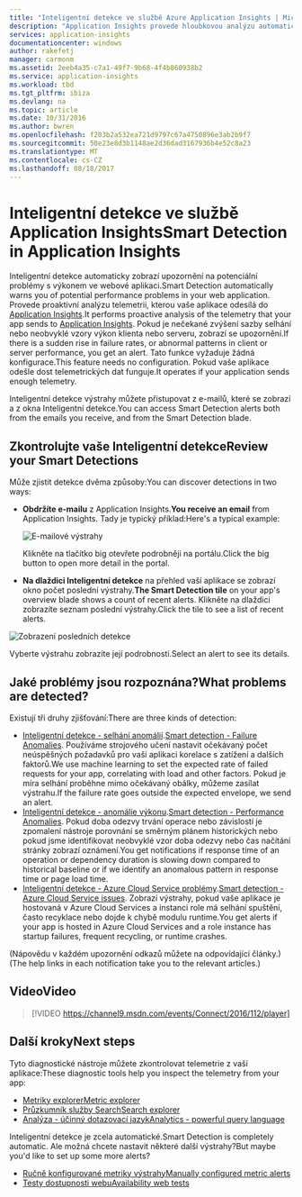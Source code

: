 ```yaml
---
title: "Inteligentní detekce ve službě Azure Application Insights | Microsoft Docs"
description: "Application Insights provede hloubkovou analýzu automatické vaší aplikace telemetrie a zobrazí upozornění na potenciální problémy."
services: application-insights
documentationcenter: windows
author: rakefetj
manager: carmonm
ms.assetid: 2eeb4a35-c7a1-49f7-9b68-4f4b860938b2
ms.service: application-insights
ms.workload: tbd
ms.tgt_pltfrm: ibiza
ms.devlang: na
ms.topic: article
ms.date: 10/31/2016
ms.author: bwren
ms.openlocfilehash: f203b2a532ea721d9797c67a4750896e3ab2b9f7
ms.sourcegitcommit: 50e23e8d3b1148ae2d36dad3167936b4e52c8a23
ms.translationtype: MT
ms.contentlocale: cs-CZ
ms.lasthandoff: 08/18/2017
---
```

# <a name="smart-detection-in-application-insights"></a><span data-ttu-id="c9766-103">Inteligentní detekce ve službě Application Insights</span><span class="sxs-lookup"><span data-stu-id="c9766-103">Smart Detection in Application Insights</span></span>
 <span data-ttu-id="c9766-104">Inteligentní detekce automaticky zobrazí upozornění na potenciální problémy s výkonem ve webové aplikaci.</span><span class="sxs-lookup"><span data-stu-id="c9766-104">Smart Detection automatically warns you of potential performance problems in your web application.</span></span> <span data-ttu-id="c9766-105">Provede proaktivní analýzu telemetrii, kterou vaše aplikace odesílá do [Application Insights](app-insights-overview.md).</span><span class="sxs-lookup"><span data-stu-id="c9766-105">It performs proactive analysis of the telemetry that your app sends to [Application Insights](app-insights-overview.md).</span></span> <span data-ttu-id="c9766-106">Pokud je nečekané zvýšení sazby selhání nebo neobvyklé vzory výkon klienta nebo serveru, zobrazí se upozornění.</span><span class="sxs-lookup"><span data-stu-id="c9766-106">If there is a sudden rise in failure rates, or abnormal patterns in client or server performance, you get an alert.</span></span> <span data-ttu-id="c9766-107">Tato funkce vyžaduje žádná konfigurace.</span><span class="sxs-lookup"><span data-stu-id="c9766-107">This feature needs no configuration.</span></span> <span data-ttu-id="c9766-108">Pokud vaše aplikace odešle dost telemetrických dat funguje.</span><span class="sxs-lookup"><span data-stu-id="c9766-108">It operates if your application sends enough telemetry.</span></span>

<span data-ttu-id="c9766-109">Inteligentní detekce výstrahy můžete přistupovat z e-mailů, které se zobrazí a z okna Inteligentní detekce.</span><span class="sxs-lookup"><span data-stu-id="c9766-109">You can access Smart Detection alerts both from the emails you receive, and from the Smart Detection blade.</span></span>

## <a name="review-your-smart-detections"></a><span data-ttu-id="c9766-110">Zkontrolujte vaše Inteligentní detekce</span><span class="sxs-lookup"><span data-stu-id="c9766-110">Review your Smart Detections</span></span>
<span data-ttu-id="c9766-111">Může zjistit detekce dvěma způsoby:</span><span class="sxs-lookup"><span data-stu-id="c9766-111">You can discover detections in two ways:</span></span>

* <span data-ttu-id="c9766-112">**Obdržíte e-mailu** z Application Insights.</span><span class="sxs-lookup"><span data-stu-id="c9766-112">**You receive an email** from Application Insights.</span></span> <span data-ttu-id="c9766-113">Tady je typický příklad:</span><span class="sxs-lookup"><span data-stu-id="c9766-113">Here's a typical example:</span></span>
  
    ![E-mailové výstrahy](./media/app-insights-proactive-diagnostics/03.png)
  
    <span data-ttu-id="c9766-115">Klikněte na tlačítko big otevřete podrobněji na portálu.</span><span class="sxs-lookup"><span data-stu-id="c9766-115">Click the big button to open more detail in the portal.</span></span>
* <span data-ttu-id="c9766-116">**Na dlaždici Inteligentní detekce** na přehled vaší aplikace se zobrazí okno počet poslední výstrahy.</span><span class="sxs-lookup"><span data-stu-id="c9766-116">**The Smart Detection tile** on your app's overview blade shows a count of recent alerts.</span></span> <span data-ttu-id="c9766-117">Klikněte na dlaždici zobrazíte seznam poslední výstrahy.</span><span class="sxs-lookup"><span data-stu-id="c9766-117">Click the tile to see a list of recent alerts.</span></span>

![Zobrazení posledních detekce](./media/app-insights-proactive-diagnostics/04.png)

<span data-ttu-id="c9766-119">Vyberte výstrahu zobrazíte její podrobnosti.</span><span class="sxs-lookup"><span data-stu-id="c9766-119">Select an alert to see its details.</span></span>

## <a name="what-problems-are-detected"></a><span data-ttu-id="c9766-120">Jaké problémy jsou rozpoznána?</span><span class="sxs-lookup"><span data-stu-id="c9766-120">What problems are detected?</span></span>
<span data-ttu-id="c9766-121">Existují tři druhy zjišťování:</span><span class="sxs-lookup"><span data-stu-id="c9766-121">There are three kinds of detection:</span></span>

* <span data-ttu-id="c9766-122">[Inteligentní detekce - selhání anomálií](app-insights-proactive-failure-diagnostics.md).</span><span class="sxs-lookup"><span data-stu-id="c9766-122">[Smart detection - Failure Anomalies](app-insights-proactive-failure-diagnostics.md).</span></span> <span data-ttu-id="c9766-123">Používáme strojového učení nastavit očekávaný počet neúspěšných požadavků pro vaši aplikaci korelace s zatížení a dalších faktorů.</span><span class="sxs-lookup"><span data-stu-id="c9766-123">We use machine learning to set the expected rate of failed requests for your app, correlating with load and other factors.</span></span> <span data-ttu-id="c9766-124">Pokud je míra selhání proběhne mimo očekávaný obálky, můžeme zasílat výstrahu.</span><span class="sxs-lookup"><span data-stu-id="c9766-124">If the failure rate goes outside the expected envelope, we send an alert.</span></span>
* <span data-ttu-id="c9766-125">[Inteligentní detekce - anomálie výkonu](app-insights-proactive-performance-diagnostics.md).</span><span class="sxs-lookup"><span data-stu-id="c9766-125">[Smart detection - Performance Anomalies](app-insights-proactive-performance-diagnostics.md).</span></span> <span data-ttu-id="c9766-126">Pokud doba odezvy trvání operace nebo závislostí je zpomalení nástroje porovnání se směrným plánem historických nebo pokud jsme identifikovat neobvyklé vzor doba odezvy nebo čas načítání stránky zobrazí oznámení.</span><span class="sxs-lookup"><span data-stu-id="c9766-126">You get notifications if response time of an operation or dependency duration is slowing down compared to historical baseline or if we identify an anomalous pattern in response time or page load time.</span></span>   
* <span data-ttu-id="c9766-127">[Inteligentní detekce - Azure Cloud Service problémy](https://azure.microsoft.com/blog/proactive-notifications-on-cloud-service-issues-with-azure-diagnostics-and-application-insights/).</span><span class="sxs-lookup"><span data-stu-id="c9766-127">[Smart detection - Azure Cloud Service issues](https://azure.microsoft.com/blog/proactive-notifications-on-cloud-service-issues-with-azure-diagnostics-and-application-insights/).</span></span> <span data-ttu-id="c9766-128">Zobrazí výstrahy, pokud vaše aplikace je hostovaná v Azure Cloud Services a instanci role má selhání spuštění, často recyklace nebo dojde k chybě modulu runtime.</span><span class="sxs-lookup"><span data-stu-id="c9766-128">You get alerts if your app is hosted in Azure Cloud Services and a role instance has startup failures, frequent recycling, or runtime crashes.</span></span>

<span data-ttu-id="c9766-129">(Nápovědu v každém upozornění odkazů můžete na odpovídající články.)</span><span class="sxs-lookup"><span data-stu-id="c9766-129">(The help links in each notification take you to the relevant articles.)</span></span>

## <a name="video"></a><span data-ttu-id="c9766-130">Video</span><span class="sxs-lookup"><span data-stu-id="c9766-130">Video</span></span>

> [!VIDEO https://channel9.msdn.com/events/Connect/2016/112/player]

## <a name="next-steps"></a><span data-ttu-id="c9766-131">Další kroky</span><span class="sxs-lookup"><span data-stu-id="c9766-131">Next steps</span></span>
<span data-ttu-id="c9766-132">Tyto diagnostické nástroje můžete zkontrolovat telemetrie z vaší aplikace:</span><span class="sxs-lookup"><span data-stu-id="c9766-132">These diagnostic tools help you inspect the telemetry from your app:</span></span>

* [<span data-ttu-id="c9766-133">Metriky explorer</span><span class="sxs-lookup"><span data-stu-id="c9766-133">Metric explorer</span></span>](app-insights-metrics-explorer.md)
* [<span data-ttu-id="c9766-134">Průzkumník služby Search</span><span class="sxs-lookup"><span data-stu-id="c9766-134">Search explorer</span></span>](app-insights-diagnostic-search.md)
* [<span data-ttu-id="c9766-135">Analýza - účinný dotazovací jazyk</span><span class="sxs-lookup"><span data-stu-id="c9766-135">Analytics - powerful query language</span></span>](app-insights-analytics-tour.md)

<span data-ttu-id="c9766-136">Inteligentní detekce je zcela automatické.</span><span class="sxs-lookup"><span data-stu-id="c9766-136">Smart Detection is completely automatic.</span></span> <span data-ttu-id="c9766-137">Ale možná chcete nastavit některé další výstrahy?</span><span class="sxs-lookup"><span data-stu-id="c9766-137">But maybe you'd like to set up some more alerts?</span></span>

* [<span data-ttu-id="c9766-138">Ručně konfigurované metriky výstrahy</span><span class="sxs-lookup"><span data-stu-id="c9766-138">Manually configured metric alerts</span></span>](app-insights-alerts.md)
* [<span data-ttu-id="c9766-139">Testy dostupnosti webu</span><span class="sxs-lookup"><span data-stu-id="c9766-139">Availability web tests</span></span>](app-insights-monitor-web-app-availability.md) 

